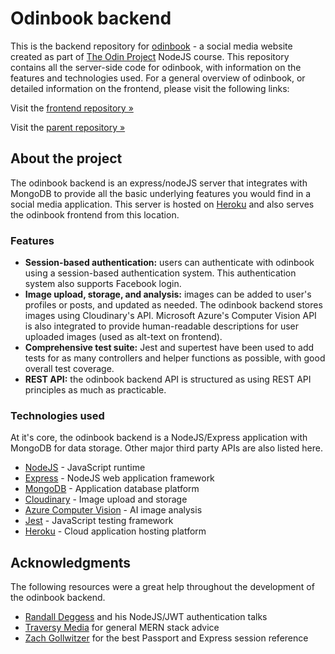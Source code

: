 # Odinbook backend
This is the backend repository for [odinbook](https://odinbook-dm.herokuapp.com/) - a social media website created as part of [The Odin Project](https://www.theodinproject.com/) NodeJS course. This repository contains all the server-side code for odinbook, with information on the features and technologies used. For a general overview of odinbook, or detailed information on the frontend, please visit the following links:

Visit the [frontend repository »](https://github.com/daniel-moderiano/odinbook-frontend)

Visit the [parent repository »](https://github.com/daniel-moderiano/odinbook)


## About the project

The odinbook backend is an express/nodeJS server that integrates with MongoDB to provide all the basic underlying features you would find in a social media application. This server is hosted on [Heroku](https://www.heroku.com/) and also serves the odinbook frontend from this location.

### Features

* **Session-based authentication:** users can authenticate with odinbook using a session-based authentication system. This authentication system also supports Facebook login.
* **Image upload, storage, and analysis:** images can be added to user's profiles or posts, and updated as needed. The odinbook backend stores images using Cloudinary's API. Microsoft Azure's Computer Vision API is also integrated to provide human-readable descriptions for user uploaded images (used as alt-text on frontend).
* **Comprehensive test suite:** Jest and supertest have been used to add tests for as many controllers and helper functions as possible, with good overall test coverage.
* **REST API:** the odinbook backend API is structured as using REST API principles as much as practicable.

### Technologies used

At it's core, the odinbook backend is a NodeJS/Express application with MongoDB for data storage. Other major third party APIs are also listed here.

* [NodeJS](https://nodejs.org/en/) - JavaScript runtime
* [Express](https://expressjs.com/) - NodeJS web application framework
* [MongoDB](https://www.mongodb.com/) - Application database platform
* [Cloudinary](https://cloudinary.com/) - Image upload and storage
* [Azure Computer Vision](https://azure.microsoft.com/en-us/services/cognitive-services/computer-vision/#overview) - AI image analysis
* [Jest](https://jestjs.io/) - JavaScript testing framework
* [Heroku](https://www.heroku.com/) - Cloud application hosting platform

## Acknowledgments

The following resources were a great help throughout the development of the odinbook backend.

* [Randall Deggess](https://www.rdegges.com/) and his NodeJS/JWT authentication talks
* [Traversy Media](https://www.youtube.com/channel/UC29ju8bIPH5as8OGnQzwJyA) for general MERN stack advice
* [Zach Gollwitzer](https://www.youtube.com/c/ZachGollwitzer) for the best Passport and Express session reference
